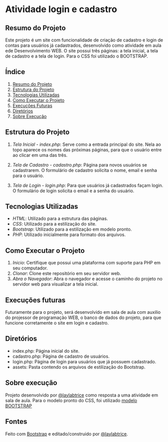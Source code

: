 # Atividade login e cadastro

## Resumo do Projeto

Este projeto é um site com funcionalidade de criação de cadastro e login de contas para usuários já cadastrados, desenvolvido como atividade em aula ede Desenvolvimento WEB. O site possui três páginas: a tela inicial, a tela de cadastro e a tela de login. Para o CSS foi utilizado o BOOTSTRAP.

 
## Índice
 
1. [Resumo do Projeto](#resumo-do-projeto)
2. [Estrutura do Projeto](#estrutura-do-projeto)
3. [Tecnologias Utilizadas](#tecnologias-utilizadas)
4. [Como Executar o Projeto](#como-executar-o-projeto)
5. [Execuções Futuras](#execuções-futuras)
6. [Diretórios](#diretórios)
7. [Sobre Execução](#sobre-execução)

## Estrutura do Projeto

1. *Tela Inicial - index.php*: Serve como a entrada principal do site. Nela ao topo aparece os nomes das próximas páginas, para que o usuário entre ao clicar em uma das três.

2. *Tela de Cadastro - cadastro.php*: Página para novos usuários se cadastrarem. O formulário de cadastro solicita o nome, email e senha para o usuário.

3. *Tela de Login - login.php*: Para que usuários já cadastrados façam login. O formulário de login solicita o email e a senha do usuário.

## Tecnologias Utilizadas

- *HTML*: Utilizado para a estrutura das páginas.
- *CSS*: Utilizado para a estilização do site.
- *Bootstrap*: Utilizado para a estilização em modelo pronto.
- *PHP*: Utilizado inicialmente para formato dos arquivos.

## Como Executar o Projeto

1. *Inicio*: Certifique que possui uma plataforma com suporte para PHP em seu computador.
2. *Clonar*: Clone este repositório em seu servidor web.
3. *Abra o Navegador*: Abra o navegador e acesse o caminho do projeto no servidor web para visualizar a tela inicial.

## Execuções futuras

Futuramente para o projeto, será desenvolvido em sala de aula com auxilio do projessor de programação WEB, o banco de dados do projeto, para que funcione corretamente o site em login e cadastro.

## Diretórios

- index.php: Página inicial do site.
- cadastro.php: Página de cadastro de usuários.
- login.php: Página de login para usuários que já possuem cadastrado.
- assets: Pasta contendo os arquivos de estilização do Bootstrap.

## Sobre execução

Projeto desenvolvido por [@laylabtrice](https://github.com/laylabtrice) como  resposta a uma atividade em sala de aula. Para o modelo pronto do CSS, foi utilizado [modelo BOOTSTRAP](https://getbootstrap.com/docs/5.0/examples/cover/)

## Fontes

Feito com [Bootstrap](https://getbootstrap.com/) e editado/construido por [@laylabtrice](https://github.com/laylabtrice).
